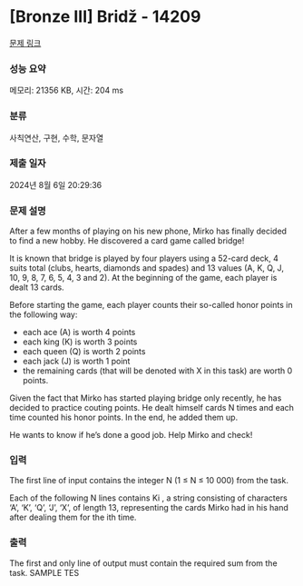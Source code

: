 # [Bronze III] Bridž - 14209 

[문제 링크](https://www.acmicpc.net/problem/14209) 

### 성능 요약

메모리: 21356 KB, 시간: 204 ms

### 분류

사칙연산, 구현, 수학, 문자열

### 제출 일자

2024년 8월 6일 20:29:36

### 문제 설명

<p>After a few months of playing on his new phone, Mirko has finally decided to find a new hobby. He discovered a card game called bridge!</p>

<p>It is known that bridge is played by four players using a 52-card deck, 4 suits total (clubs, hearts, diamonds and spades) and 13 values (A, K, Q, J, 10, 9, 8, 7, 6, 5, 4, 3 and 2). At the beginning of the game, each player is dealt 13 cards.</p>

<p>Before starting the game, each player counts their so-called honor points in the following way:</p>

<ul>
	<li> each ace (A) is worth 4 points</li>
	<li>each king (K) is worth 3 points</li>
	<li>each queen (Q) is worth 2 points</li>
	<li>each jack (J) is worth 1 point</li>
	<li>the remaining cards (that will be denoted with X in this task) are worth 0 points.</li>
</ul>

<p>Given the fact that Mirko has started playing bridge only recently, he has decided to practice couting points. He dealt himself cards N times and each time counted his honor points. In the end, he added them up.</p>

<p>He wants to know if he’s done a good job. Help Mirko and check! </p>

### 입력 

 <p>The first line of input contains the integer N (1 ≤ N ≤ 10 000) from the task.</p>

<p>Each of the following N lines contains Ki , a string consisting of characters ‘A’, ‘K’, ‘Q’, ‘J’, ‘X’, of length 13, representing the cards Mirko had in his hand after dealing them for the ith time. </p>

### 출력 

 <p>The first and only line of output must contain the required sum from the task. SAMPLE TES</p>


